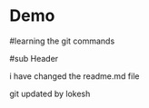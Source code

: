 # Demo

#learning the git commands

#sub Header

i have changed the readme.md file

git updated by lokesh
